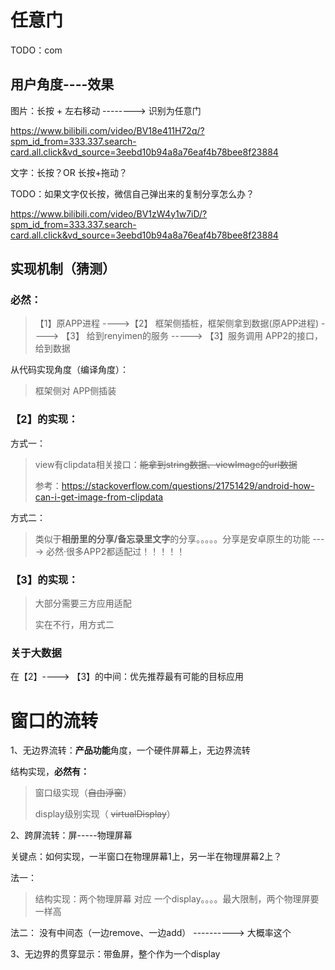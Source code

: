 # 任意门

TODO：com



## 用户角度----效果

图片：长按 + 左右移动 --------> 识别为任意门

https://www.bilibili.com/video/BV18e411H72q/?spm_id_from=333.337.search-card.all.click&vd_source=3eebd10b94a8a76eaf4b78bee8f23884



文字：长按？OR 长按+拖动？

TODO：如果文字仅长按，微信自己弹出来的复制分享怎么办？

https://www.bilibili.com/video/BV1zW4y1w7iD/?spm_id_from=333.337.search-card.all.click&vd_source=3eebd10b94a8a76eaf4b78bee8f23884

## 实现机制（猜测）

### 必然：

> 【1】原APP进程 ---->【2】 框架侧插桩，框架侧拿到数据(原APP进程) ---->  【3】 给到renyimen的服务  ----->  【3】服务调用 APP2的接口，给到数据

从代码实现角度（编译角度）：

> 框架侧对 APP侧插装



### 【2】的实现：

方式一：

> view有clipdata相关接口：~~能拿到string数据、viewImage的url数据~~
>
> 参考：https://stackoverflow.com/questions/21751429/android-how-can-i-get-image-from-clipdata

方式二：

> 类似于**相册里的分享/备忘录里文字**的分享。。。。。分享是安卓原生的功能 ----> 必然·很多APP2都适配过！！！！！



###  【3】的实现：

> 大部分需要三方应用适配
>
> 实在不行，用方式二



### 关于大数据

在【2】----> 【3】的中间：优先推荐最有可能的目标应用





# 窗口的流转

1、无边界流转：**产品功能**角度，一个硬件屏幕上，无边界流转

结构实现，**必然有：** 

> 窗口级实现（~~自由浮窗~~）       
>
> display级别实现（  ~~virtualDisplay~~）

2、跨屏流转：屏-----物理屏幕

关键点：如何实现，一半窗口在物理屏幕1上，另一半在物理屏幕2上？

 法一： 

> 结构实现：两个物理屏幕 对应  一个display。。。。最大限制，两个物理屏要一样高

法二： 没有中间态（一边remove、一边add）  ---------->  大概率这个

3、无边界的贯穿显示：带鱼屏，整个作为一个display

